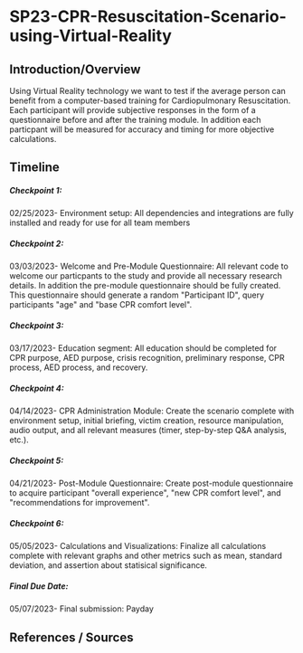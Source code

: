 # SP23-CPR-Resuscitation-Scenario-using-Virtual-Reality

## Introduction/Overview
Using Virtual Reality technology we want to test if the average person can benefit from a computer-based training for Cardiopulmonary Resuscitation. Each participant will provide subjective responses in the form of a questionnaire before and after the training module. In addition each particpant will be measured for accuracy and timing for more objective calculations.

## Timeline
##### Checkpoint 1:
02/25/2023- Environment setup:
All dependencies and integrations are fully installed and ready for use for all team members

##### Checkpoint 2:
03/03/2023- Welcome and Pre-Module Questionnaire:
All relevant code to welcome our particpants to the study and provide all necessary research details. In addition the pre-module questionnaire should be fully created. This questionnaire should generate a random "Participant ID", query participants "age" and "base CPR comfort level".

##### Checkpoint 3:
03/17/2023- Education segment:
All education should be completed for CPR purpose, AED purpose, crisis recognition, preliminary response, CPR process, AED process, and recovery.

##### Checkpoint 4:
04/14/2023- CPR Administration Module:
Create the scenario complete with environment setup, initial briefing, victim creation, resource manipulation, audio output, and all relevant measures (timer, step-by-step Q&A analysis, etc.).

##### Checkpoint 5:
04/21/2023- Post-Module Questionnaire:
Create post-module questionnaire to acquire participant "overall experience", "new CPR comfort level", and "recommendations for improvement".

##### Checkpoint 6:
05/05/2023- Calculations and Visualizations:
Finalize all calculations complete with relevant graphs and other metrics such as mean, standard deviation, and assertion about statisical significance.

##### Final Due Date: 
05/07/2023- Final submission:
Payday

## References / Sources
